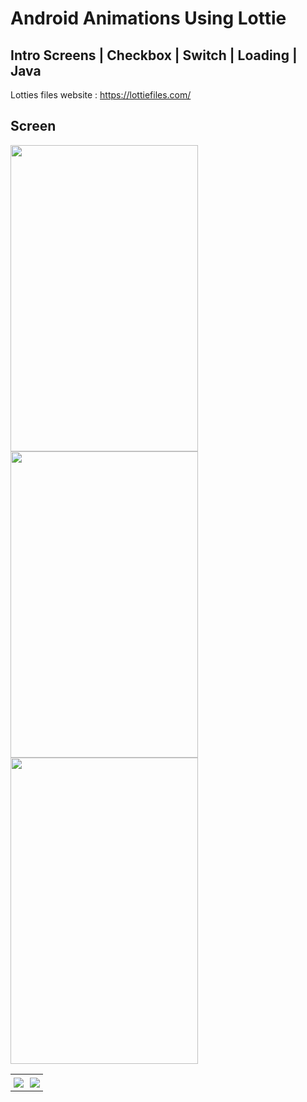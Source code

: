 # Android Animations Using Lottie 

## Intro Screens | Checkbox | Switch | Loading | Java


Lotties files website :
https://lottiefiles.com/

## Screen

<img src="screen/first_screen.png" width="300" height="490" />

<img src="screen/travel_screen.png" width="300" height="490" />

<img src="screen/search_location_screen.png" width="300" height="490" />

<table>
    <tr>
        <td style="padding:5px">
            <img src="screen/last_screen1.png">
        </td>
        <td style="padding:5px">
            <img src="screen/last_screen2.png">
        </td>
    </tr>
</table>
